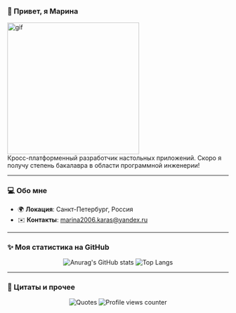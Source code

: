 ### 👋 Привет, я Марина

<img src="https://media1.giphy.com/media/v1.Y2lkPTc5MGI3NjExcTB6Z2Y1N2d1ZjdmbzBwOWdxaHB0MTB3OHVhNGc3MnkzcGl1NW94biZlcD12MV9pbnRlcm5hbF9naWZfYnlfaWQmY3Q9Zw/78XCFBGOlS6keY1Bil/giphy.gif" alt="gif" width="300" />

<br>
Кросс-платформенный разработчик настольных приложений. Скоро я получу степень бакалавра в области программной инженерии!

---

### 💻 Обо мне

* 🌍 **Локация**: Санкт-Петербург, Россия
* ✉️ **Контакты**: [marina2006.karas@yandex.ru](mailto:marina2006.karas@yandex.ru)

---

### ✨ Моя статистика на GitHub

<p align="center">
  <img src="https://github-readme-stats.vercel.app/api?username=vernolll&show_icons=true&theme=radical" alt="Anurag's GitHub stats" />
  <img src="https://github-readme-stats.vercel.app/api/top-langs/?username=vernolll&layout=compact" alt="Top Langs" />
</p>

---

### 💬 Цитаты и прочее

<p align="center">
  <img src="https://quotes-github-readme.vercel.app/api?type=horizontal&theme=dark" alt="Quotes" />
  <img src="https://komarev.com/ghpvc/?username=vernolll&color=blue" alt="Profile views counter" />
</p>
